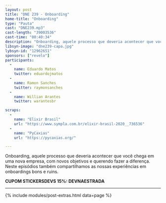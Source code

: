 ```yaml
---
layout: post
title: "DNE 239 - Onboarding"
home-title: "Onboarding"
type: "Pauta"
cast: "DNE239.mp3"
cast-length: "39003536"
cast-time: "00:40:34"
description: "Onboarding, aquele processo que deveria acontecer que você chega em uma nova empresa, com novos objetivos e querendo fazer a diferença. Neste episódios também compartilhamos as nossas experiências em onboardings bons e ruins."
libsyn-image: "dne239-capa.jpg"
lybsyn-id: "12962651"
sponsors: ["revelo"]
participants:
  -
    name: Eduardo Matos
    twitter: eduardojmatos
  -
    name: Ramon Sanches
    twitter: raymonsanches
  -
    name: Willian Arantes
    twitter: warantesbr

scraps:
  -
    name: "Elixir Brasil"
    url: "https://www.sympla.com.br/elixir-brasil-2020__736536"
  -
    name: "PyCaxias"
    url: "https://pycaxias.org/"

---
```


Onboarding, aquele processo que deveria acontecer que você chega em uma nova empresa, com novos objetivos e querendo fazer a diferença. Neste episódios também compartilhamos as nossas experiências em onboardings bons e ruins.

<strong>CUPOM STICKERSDEVS 15%: DEVNAESTRADA</strong>
<br>

---

{% include modules/post-extras.html data=page %}
